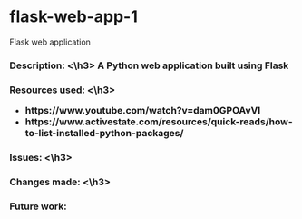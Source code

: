 # flask-web-app-1
Flask web application
<h3>Description: <\h3>
 A Python web application built using Flask

<h3>Resources used: <\h3>
<ul>
  <li>https://www.youtube.com/watch?v=dam0GPOAvVI</li>
 <li>https://www.activestate.com/resources/quick-reads/how-to-list-installed-python-packages/</li>
</ul>

<h3>Issues: <\h3> 

<h3>Changes made: <\h3>

<h3>Future work: </h3>
  
  
